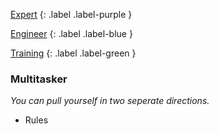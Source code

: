
[Expert](Game/Progress#Expert)
{: .label .label-purple }

[Engineer](Game/Engineer)
{: .label .label-blue }

[Training](Game/Progress#Training)
{: .label .label-green }
### Multitasker
*You can pull yourself in two seperate directions.*
* Rules


